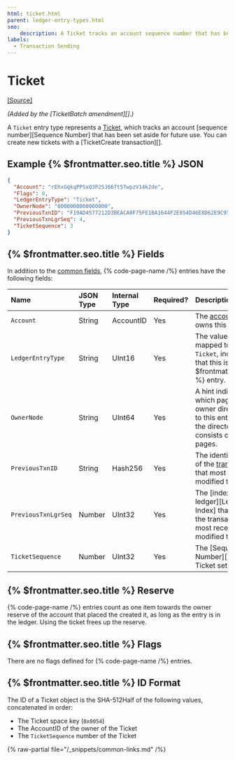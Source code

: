 ```yaml
---
html: ticket.html
parent: ledger-entry-types.html
seo:
    description: A Ticket tracks an account sequence number that has been set aside for future use.
labels:
  - Transaction Sending
---
```

# Ticket

[[Source]](https://github.com/XRPLF/rippled/blob/76a6956138c4ecd156c5c408f136ed3d6ab7d0c1/src/ripple/protocol/impl/LedgerFormats.cpp#L155-L164)

_(Added by the [TicketBatch amendment][].)_

A `Ticket` entry type represents a [Ticket](../../../../concepts/accounts/tickets.md), which tracks an account [sequence number][Sequence Number] that has been set aside for future use. You can create new tickets with a [TicketCreate transaction][].

## Example {% $frontmatter.seo.title %} JSON

```json
{
  "Account": "rEhxGqkqPPSxQ3P25J66ft5TwpzV14k2de",
  "Flags": 0,
  "LedgerEntryType": "Ticket",
  "OwnerNode": "0000000000000000",
  "PreviousTxnID": "F19AD4577212D3BEACA0F75FE1BA1644F2E854D46E8D62E9C95D18E9708CBFB1",
  "PreviousTxnLgrSeq": 4,
  "TicketSequence": 3
}
```

## {% $frontmatter.seo.title %} Fields

In addition to the [common fields](../common-fields.md), {% code-page-name /%} entries have the following fields:

| Name                | JSON Type | Internal Type | Required? | Description                |
|:--------------------|:----------|:--------------|:----------|:---------------------------|
| `Account`           | String    | AccountID     | Yes       | The [account](../../../../concepts/accounts/accounts.md) that owns this Ticket. |
| `LedgerEntryType`   | String    | UInt16        | Yes       | The value `0x0054`, mapped to the string `Ticket`, indicates that this is a {% $frontmatter.seo.title %} entry. |
| `OwnerNode`         | String    | UInt64        | Yes       | A hint indicating which page of the owner directory links to this entry, in case the directory consists of multiple pages. |
| `PreviousTxnID`     | String    | Hash256       | Yes       | The identifying hash of the [transaction](../../../../concepts/transactions/index.md) that most recently modified this entry. |
| `PreviousTxnLgrSeq` | Number    | UInt32        | Yes       | The [index of the ledger][Ledger Index] that contains the transaction that most recently modified this entry. |
| `TicketSequence`    | Number    | UInt32        | Yes       | The [Sequence Number][] this Ticket sets aside. |


## {% $frontmatter.seo.title %} Reserve

{% code-page-name /%} entries count as one item towards the owner reserve of the account that placed the created it, as long as the entry is in the ledger. Using the ticket frees up the reserve.


## {% $frontmatter.seo.title %} Flags

There are no flags defined for {% code-page-name /%} entries.


## {% $frontmatter.seo.title %} ID Format

The ID of a Ticket object is the SHA-512Half of the following values, concatenated in order:

* The Ticket space key (`0x0054`)
* The AccountID of the owner of the Ticket
* The `TicketSequence` number of the Ticket

{% raw-partial file="/_snippets/common-links.md" /%}
